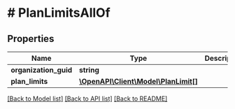 # # PlanLimitsAllOf

## Properties

Name | Type | Description | Notes
------------ | ------------- | ------------- | -------------
**organization_guid** | **string** |  | [optional]
**plan_limits** | [**\OpenAPI\Client\Model\PlanLimit[]**](PlanLimit.md) |  | [optional]

[[Back to Model list]](../../README.md#models) [[Back to API list]](../../README.md#endpoints) [[Back to README]](../../README.md)
